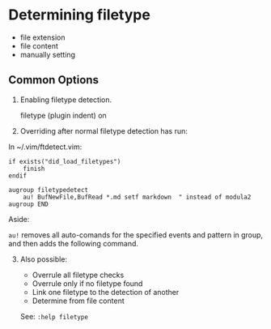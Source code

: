 
Determining filetype
====================

* file extension
* file content
* manually setting

Common Options
--------------

1. Enabling filetype detection.

    filetype (plugin indent) on

2. Overriding after normal filetype detection has run:

In ~/.vim/ftdetect.vim:

    if exists("did_load_filetypes")
        finish
    endif

    augroup filetypedetect
        au! BufNewFile,BufRead *.md setf markdown  " instead of modula2
    augroup END


Aside:

`au!` removes all auto-comands for the specified events and pattern in group,
and then adds the following command.

3. Also possible:

    * Overrule all filetype checks
    * Overrule only if no filetype found
    * Link one filetype to the detection of another
    * Determine from file content

    See: `:help filetype`
